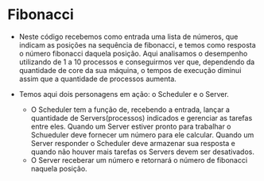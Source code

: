 # Fibonacci

- Neste código recebemos como entrada uma lista de números, que indicam as posições na sequência de fibonacci, e temos como resposta o número fibonacci daquela posição. Aqui analisamos o desempenho utilizando de 1 a 10 processos e conseguirmos ver que, dependendo da quantidade de core da sua máquina, o tempos de execução diminui assim que a quantidade de processos aumenta.

- Temos aqui dois personagens em ação: o Scheduler e o Server.
  - O Scheduler tem a função de, recebendo a entrada, lançar a quantidade de Servers(processos) indicados e gerenciar as tarefas entre eles. Quando um Server estiver pronto para trabalhar o Schueduler deve fornecer um número para ele calcular. Quando um Server responder o Scheduler deve armazenar sua resposta e quando não houver mais tarefas os Servers devem ser desativados.
  - O Server receberar um número e retornará o número de fibonacci naquela posição.